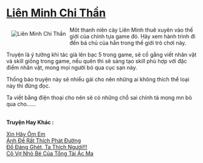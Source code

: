 <a href="https://utruyen.com/lien-minh-chi-than/13803/" title="Liên Minh Chi Thần"><h1>Liên Minh Chi Thần</h1></a><div style="display:table"><img align="right" style="float: left; padding: 10px;" src="https://utruyen.com/images/story/200x260/lien-minh-chi-than.jpg" alt="Liên Minh Chi Thần">Môt thanh niên cày Liên Minh thuê xuyên vào thế giới của chính tựa game đó. Hãy xem hành trình đi đến bá chủ của hắn trong thế giới trò chơi này.<p></p>Truyện là ý tưởng khi tác giả lên bạc 5 trong game, sẽ cố gắng viết nhân vật và skill giống trong game, nếu quên thì sẽ sáng tạo skill phù hợp với đặc điểm nhân vật, mong mọi người bỏ qua cục sạn này.<p></p>Thống báo truyện này sẽ nhiều gái cho nên những ai không thích thể loại này thì đừng đọc.<p></p>Ta viết bằng điện thoại cho nên sẽ có những chỗ sai chính tả mong mn bỏ qua cho......</div><p><br><b>Truyện Hay Khác :</b></p><a href="https://utruyen.com/xin-hay-om-em/17265/" alt="Xin Hãy Ôm Em">Xin Hãy Ôm Em</a><br/><a href="https://github.com/quanluxury/truyenhot/tree/master/truyenhay/17199/" alt="Ảnh Đế Rất Thích Phát Đường">Ảnh Đế Rất Thích Phát Đường</a><br/><a href="https://github.com/quanluxury/ngontinhhot/tree/master/truyenhay/21263/" alt="Đồ Đáng Ghét, Ta Thích Ngươi!!!">Đồ Đáng Ghét, Ta Thích Ngươi!!!</a><br/><a href="https://github.com/quanluxury/truyenhot/tree/master/truyenhay/15519/" alt="Cô Vợ Nhỏ Bé Của Tổng Tài Ác Ma">Cô Vợ Nhỏ Bé Của Tổng Tài Ác Ma</a><br/>
